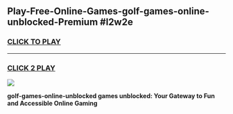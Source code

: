 
## Play-Free-Online-Games-golf-games-online-unblocked-Premium #l2w2e
<h3>
<a href="https://premium.freeplayer.one?title=golf-games-online-unblocked&ref=8M">CLICK TO PLAY</a></h3>
<hr>

<h3>
<a href="https://premium.freeplayer.one?title=golf-games-online-unblocked&ref=8M">CLICK 2 PLAY</a>
  
</h3>

<a href="https://premium.freeplayer.one?title=golf-games-online-unblocked&ref=8M"><img src="https://clearcache.store/games.png"></a>


**golf-games-online-unblocked games unblocked: Your Gateway to Fun and Accessible Online Gaming**
